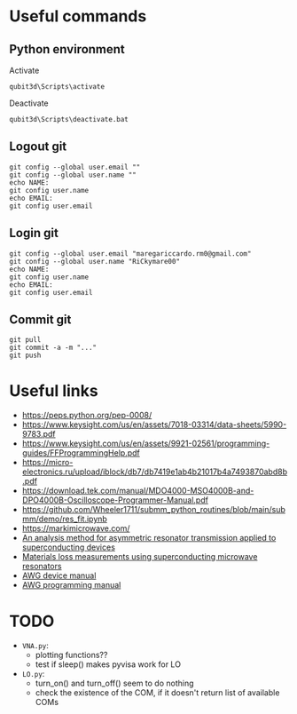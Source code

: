 
# Useful commands

## Python environment
Activate
```shell
qubit3d\Scripts\activate
```
Deactivate
```shell
qubit3d\Scripts\deactivate.bat
```

## Logout git
```shell
git config --global user.email ""  
git config --global user.name ""  
echo NAME:
git config user.name
echo EMAIL:
git config user.email
```

## Login git
```shell
git config --global user.email "maregariccardo.rm0@gmail.com"  
git config --global user.name "RiCkymare00"
echo NAME:
git config user.name
echo EMAIL:
git config user.email
```


## Commit git
```shell
git pull
git commit -a -m "..."
git push
```

# Useful links
- <https://peps.python.org/pep-0008/>
- <https://www.keysight.com/us/en/assets/7018-03314/data-sheets/5990-9783.pdf>
- <https://www.keysight.com/us/en/assets/9921-02561/programming-guides/FFProgrammingHelp.pdf>
- <https://micro-electronics.ru/upload/iblock/db7/db7419e1ab4b21017b4a7493870abd8b.pdf>
- <https://download.tek.com/manual/MDO4000-MSO4000B-and-DPO4000B-Oscilloscope-Programmer-Manual.pdf>
- <https://github.com/Wheeler1711/submm_python_routines/blob/main/submm/demo/res_fit.ipynb>
- <https://markimicrowave.com/>
- [An analysis method for asymmetric resonator transmission applied to superconducting devices](https://arxiv.org/pdf/1108.3117)
- [Materials loss measurements using superconducting microwave resonators](https://arxiv.org/pdf/2006.04718)
- [AWG device manual](https://www.silcon.cz/download/SDG6000X_UserManual.pdf)
- [AWG programming manual](https://tm-co.co.jp/wp/wp-content/uploads/2022/10/SDG_Programming-Guide_PG02-E05C.pdf)

# TODO
- `VNA.py`:
    - plotting functions??
    - test if sleep() makes pyvisa work for LO
- `LO.py`:
    - turn_on() and turn_off() seem to do nothing
    - check the existence of the COM, if it doesn't return list of available COMs